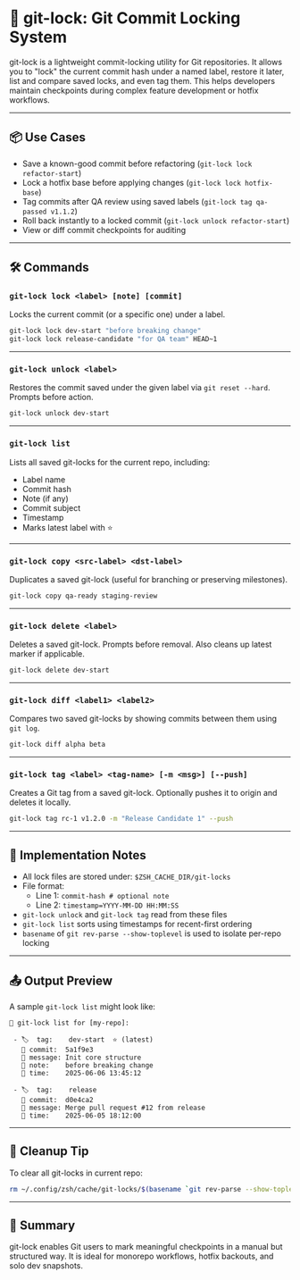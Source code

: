 # 🔐 git-lock: Git Commit Locking System

git-lock is a lightweight commit-locking utility for Git repositories. It allows you to "lock" the current commit hash under a named label, restore it later, list and compare saved locks, and even tag them. This helps developers maintain checkpoints during complex feature development or hotfix workflows.

---

## 📦 Use Cases

- Save a known-good commit before refactoring (`git-lock lock refactor-start`)
- Lock a hotfix base before applying changes (`git-lock lock hotfix-base`)
- Tag commits after QA review using saved labels (`git-lock tag qa-passed v1.1.2`)
- Roll back instantly to a locked commit (`git-lock unlock refactor-start`)
- View or diff commit checkpoints for auditing

---

## 🛠 Commands

### `git-lock lock <label> [note] [commit]`

Locks the current commit (or a specific one) under a label.

```bash
git-lock lock dev-start "before breaking change"
git-lock lock release-candidate "for QA team" HEAD~1
```

---

### `git-lock unlock <label>`

Restores the commit saved under the given label via `git reset --hard`. Prompts before action.

```bash
git-lock unlock dev-start
```

---

### `git-lock list`

Lists all saved git-locks for the current repo, including:

- Label name
- Commit hash
- Note (if any)
- Commit subject
- Timestamp
- Marks latest label with ⭐

---

### `git-lock copy <src-label> <dst-label>`

Duplicates a saved git-lock (useful for branching or preserving milestones).

```bash
git-lock copy qa-ready staging-review
```

---

### `git-lock delete <label>`

Deletes a saved git-lock. Prompts before removal. Also cleans up latest marker if applicable.

```bash
git-lock delete dev-start
```

---

### `git-lock diff <label1> <label2>`

Compares two saved git-locks by showing commits between them using `git log`.

```bash
git-lock diff alpha beta
```

---

### `git-lock tag <label> <tag-name> [-m <msg>] [--push]`

Creates a Git tag from a saved git-lock. Optionally pushes it to origin and deletes it locally.

```bash
git-lock tag rc-1 v1.2.0 -m "Release Candidate 1" --push
```

---

## 🧱 Implementation Notes

- All lock files are stored under: `$ZSH_CACHE_DIR/git-locks`
- File format:
  - Line 1: `commit-hash # optional note`
  - Line 2: `timestamp=YYYY-MM-DD HH:MM:SS`
- `git-lock unlock` and `git-lock tag` read from these files
- `git-lock list` sorts using timestamps for recent-first ordering
- `basename` of `git rev-parse --show-toplevel` is used to isolate per-repo locking

---

## 📤 Output Preview

A sample `git-lock list` might look like:

```
🔐 git-lock list for [my-repo]:

 - 🏷️  tag:    dev-start  ⭐ (latest)
   🧬 commit:  5a1f9e3
   📄 message: Init core structure
   📝 note:    before breaking change
   📅 time:    2025-06-06 13:45:12

 - 🏷️  tag:    release
   🧬 commit:  d0e4ca2
   📄 message: Merge pull request #12 from release
   📅 time:    2025-06-05 18:12:00
```

---

## 🧼 Cleanup Tip

To clear all git-locks in current repo:

```bash
rm ~/.config/zsh/cache/git-locks/$(basename `git rev-parse --show-toplevel`)*.lock
```

---

## 🧠 Summary

git-lock enables Git users to mark meaningful checkpoints in a manual but structured way. It is ideal for monorepo workflows, hotfix backouts, and solo dev snapshots.
